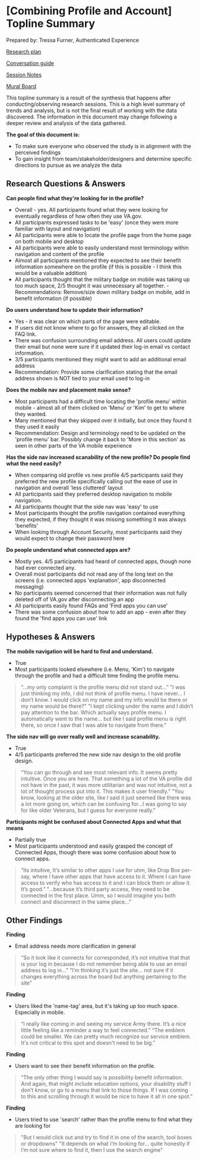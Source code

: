 # [Combining Profile and Account] Topline Summary

Prepared by: Tressa Furner, Authenticated Experience

[Research plan](https://github.com/department-of-veterans-affairs/va.gov-team/blob/master/products/identity-personalization/profile/Combine%20Profile%20and%20Account/Research/User%20Research.md) 

[Conversation guide](https://github.com/department-of-veterans-affairs/va.gov-team/blob/master/products/identity-personalization/profile/Combine%20Profile%20and%20Account/Research/Profile-2.0-Conversation-Guide.md) 

[Session Notes](https://github.com/department-of-veterans-affairs/va.gov-team/tree/master/products/identity-personalization/profile/Combine%20Profile%20and%20Account/Research/session-notes) 

[Mural Board](https://app.mural.co/t/vsa8243/m/vsa8243/1586117098128/64b9954312ec67833e5b2a0cd698e48778ae72ab) 

This topline summary is a result of the synthesis that happens after conducting/observing research sessions. This is a high level summary of trends and analysis, but is not the final result of working with the data discovered. The information in this document may change following a deeper review and analysis of the data gathered.

**The goal of this document is:**
 - To make sure everyone who observed the study is in alignment with the perceived findings
 - To gain insight from team/stakeholder/designers and determine specific directions to pursue as we analyze the data

## Research Questions & Answers
**Can people find what they're looking for in the profile?**
 - Overall - yes. All participants found what they were looking for eventually regardless of how often they use VA.gov. 
 - All participants expressed tasks to be 'easy' (once they were more familiar with layout and navigation)
 - All participants were able to locate the profile page from the home page on both mobile and desktop
 - All participants were able to easily understand most terminology within navigation and content of the profile
 - Almost all participants mentioned they expected to see their benefit information somewhere on the profile (if this is possible - I think this would be a valuable addition)
 - All participants thought that the military badge on mobile was taking up too much space, 2/5 thought it was unnecessary all together.
 -Recommendations: Remove/size down military badge on mobile, add in benefit information (if possible)
 
**Do users understand how to update their information?**
 - Yes - it was clear on which parts of the page were editable.
 - If users did not know where to go for answers, they all clicked on the FAQ link.
 - There was confusion surrounding email address.  All users could update their email but none were sure if it updated their log-in email vs contact information. 
 - 3/5 participants mentioned they might want to add an additional email address 
 - Recommendation: Provide some clarification stating that the email address shown is NOT tied to your email used to log-in

**Does the mobile nav and placement make sense?**
 - Most participants had a difficult time locating the 'profile menu' within mobile - almost all of them clicked on 'Menu' or 'Kim' to get to where they wanted. 
 - Many mentioned that they skipped over it initially, but once they found it they used it easily
 - Recommendation: Design and terminology need to be updated on the 'profile menu' bar. Possibly change it back to 'More in this section' as seen in other parts of the VA mobile experience
 
**Has the side nav increased scanability of the new profile? Do people find what the need easily?**
 - When comparing old profile vs new profile 4/5 participants said they preferred the new profile specifically calling out the ease of use in navigation and overall 'less cluttered' layout
 - All participants said they preferred desktop navigation to mobile navigation.
 - All participants thought that the side nav was 'easy' to use
 - Most participants thought the profile navigation contained everything they expected, if they thought it was missing something it was always 'benefits'
 - When looking through Account Security, most participants said they would expect to change their password here

**Do people understand what connected apps are?**
 - Mostly yes. 4/5 participants had heard of connected apps, though none had ever connected any.
 - Overall most participants did not read any of the long text on the screens (i.e. connected apps 'explanation', app disconnected messaging)
 - No participants seemed concerned that their information was not fully deleted off of VA.gov after disconnecting an app
 - All participants easily found FAQs and 'Find apps you can use'
 - There was some confusion about how to add an app - even after they found the 'find apps you can use' link

## Hypotheses & Answers
**The mobile navigation will be hard to find and understand.**
 - True
 - Most participants looked elsewhere (i.e. Menu, 'Kim') to navigate through the profile and had a difficult time finding the profile menu.
 > “...my only complaint is the profile menu did not stand out...”
 > "I was just thinking my info, I did not think of profile menu. I have never… I don’t know. I would click on my name and my info would be there or my name would be there?"
 > "I kept clicking under the name and I didn’t pay attention to the bar. Which actually says profile menu. I automatically went to the name… but like I said profile menu is right there, so once I saw that I was able to navigate from there."
 
**The side nav will go over really well and increase scanability.**
 - True
 - 4/5 participants preferred the new side nav design to the old profile design.
 > “You can go through and see most relevant info. It seems pretty intuitive. Once you are here. That something a lot of the VA profile did not have in the past, it was more utilitarian and was not intuitive, not a lot of thought process put into it. This makes it user friendly.”
 > "You know, looking at the older site, like I said it just seemed like there was a lot more going on, which can be confusing for...I was going to say for like older Veterans, but I guess for everyone really."

**Participants might be confused about Connected Apps and what that means**
 - Partially true
 - Most participants understood and easily grasped the concept of Connected Apps, though there was some confusion about how to connect apps.
 > “Its intuitive, It’s similar to other apps I use for uhm, like Drop Box per-say, where I have other apps that have access to it. Where I can have access to verify who has access to it and I can block them or allow it. It’s good.”
 > "...because it’s third party access, they need to be connected in the first place. Umm, so I would imagine you both connect and disconnect in the same place..."
 
## Other Findings
**Finding**
- Email address needs more clarification in general
> “So it look like it connects for corresponded, it’s not intuitive that that is your log in because I do not remember being able to use an email address to log in...”
> "I’m thinking it’s just the site… not sure if it changes everything across the board but anything pertaining to the site"

**Finding**
- Users liked the 'name-tag' area, but it's taking up too much space. Especially in mobile.
> “I really like coming in and seeing my service Army there. It’s a nice little feeling like a reminder a way to feel connected.”
> “The emblem could be smaller. We can pretty much recognize our service emblem. It's not critical to this spot and doesn't need to be big.”

**Finding**
- Users want to see their benefit information on the profile.
> “The only other thing I would say is possibility benefit information. And again, that might include education options, your disability stuff I don’t know, or go to a menu that link to those things. If I was coming to this and scrolling through it would be nice to have it all in one spot.”

**Finding**
- Users tried to use 'search' rather than the profile menu to find what they are looking for
>"But I would click out and try to find it in one of the search, tool boxes or dropdowns"
> "It depends on what I’m looking for… quite honestly if I’m not sure where to find it, then I use the search engine"
